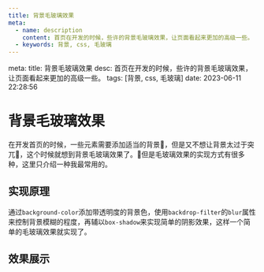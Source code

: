 ```yaml
---
title: 背景毛玻璃效果
meta:
  - name: description
    content: 首页在开发的时候，些许的背景毛玻璃效果，让页面看起来更加的高级一些。
  - keywords: 背景, css, 毛玻璃
---
```


<route lang="yaml">
meta:
  title: 背景毛玻璃效果
  desc: 首页在开发的时候，些许的背景毛玻璃效果，让页面看起来更加的高级一些。
  tags: [背景, css, 毛玻璃]
  date: 2023-06-11 22:28:56
</route>

# 背景毛玻璃效果

在开发首页的时候，一些元素需要添加适当的背景🌁，但是又不想让背景太过于突兀🧐，这个时候就想到背景毛玻璃效果了。😬但是毛玻璃效果的实现方式有很多种，这里只介绍一种我最常用的。

## 实现原理

通过`background-color`添加带透明度的背景色，使用`backdrop-filter`的`blur`属性来控制背景模糊的程度，再辅以`box-shadow`来实现简单的阴影效果，这样一个简单的毛玻璃效果就实现了。

## 效果展示

<script setup lang="ts">
  import Demo from './components/demo.vue'
</script>

<Demo></Demo>

